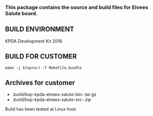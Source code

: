 ### This package contains the source and build files for Elvees Salute board.

## BUILD ENVIRONMENT

KPDA Development Kit 2018

## BUILD FOR CUSTOMER

```
make -j $(nproc) -f Makefile.bundle
```

## Archives for customer

- .build/bsp-kpda-elvees-salute-bin-<date>.tar.gz
- .build/bsp-kpda-elvees-salute-src-<date>.zip

Build has been tested at Linux host.

